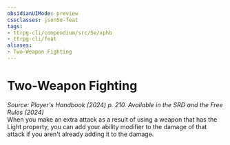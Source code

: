 ```yaml
---
obsidianUIMode: preview
cssclasses: json5e-feat
tags:
- ttrpg-cli/compendium/src/5e/xphb
- ttrpg-cli/feat
aliases:
- Two-Weapon Fighting
---
```

# Two-Weapon Fighting
*Source: Player's Handbook (2024) p. 210. Available in the <span title='Systems Reference Document (5.2)'>SRD</span> and the Free Rules (2024)*  
When you make an extra attack as a result of using a weapon that has the Light property, you can add your ability modifier to the damage of that attack if you aren't already adding it to the damage.